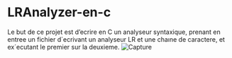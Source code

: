 # LRAnalyzer-en-c
Le but de ce projet est d’ecrire en C un analyseur syntaxique, prenant en entree un fichier d´ecrivant un
analyseur LR et une chaıne de caractere, et ex´ecutant le premier sur la deuxieme.
![Capture](https://user-images.githubusercontent.com/73532355/147504173-6bf4fd99-cc6c-47b3-8cc3-24e55503e6cd.JPG)
